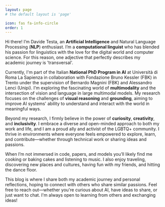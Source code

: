 ```yaml
---
layout: page
# the default layout is 'page'

icon: fas fa-info-circle
order: 1
---
```


Hi there! I’m Davide Testa, an __Artificial Intelligence__ and Natural Language Processing (__NLP__) enthusiast. I’m a __computational linguist__ who has blended his passion for linguistics with the love for the digital world and computer science. For this reason, one adjective that perfectly describes my academic journey is 'transversal'.

Currently, I'm part of the Italian __National PhD Program in AI__ at Università di Roma La Sapienza in collaboration with Fondazione Bruno Kessler (FBK) in Trento under the supervision of Bernardo Magnini (FBK) and Alessandro Lenci (Unipi). I'm exploring the fascinating world of __multimodality__ and the intersection of vision and language in large multimodal models. My research focuses on the challenges of __visual reasoning__ and __grounding__, aiming to improve AI systems' ability to understand and interact with the world in meaningful ways.

Beyond my research, I firmly believe in the power of __curiosity__, __creativity__, and __inclusivity__. I embrace a diverse and open-minded approach to both my work and life, and I am a proud ally and activist of the LGBTQ+ community. I thrive in environments where everyone feels empowered to explore, learn, and contribute—whether through technical work or sharing ideas and passions.

When I’m not immersed in code, papers, and models you’ll likely find me cooking or baking cakes and listening to music. I also enjoy traveling, discovering new places and cultures, having fun with my friends, and hitting the dance floor.


This blog is where I share both my academic journey and personal reflections, hoping to connect with others who share similar passions.
Feel free to reach out—whether you're curious about AI, have ideas to share, or just want to chat. I'm always open to learning from others and exchanging ideas!